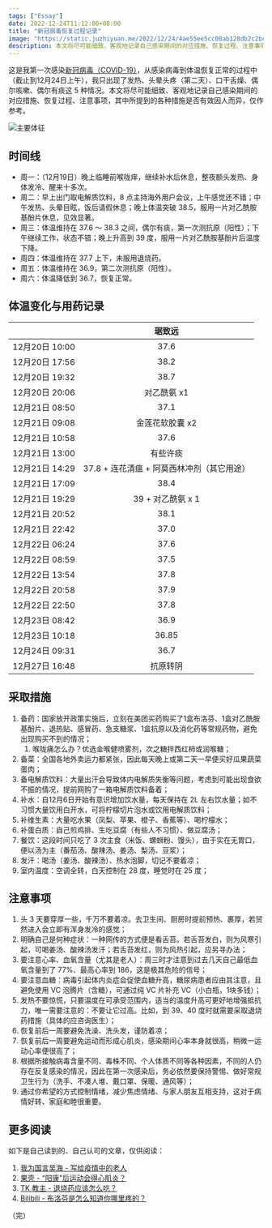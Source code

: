 ```yaml
---
tags: ["Essay"]
date: 2022-12-24T11:12:00+08:00
title: "新冠病毒恢复过程记录"
image: "https://static.juzhiyuan.me/2022/12/24/4ae55ee5cc00ab128db2c2bc3543f0ae.png?format=webp"
description: 本文将尽可能细致、客观地记录自己感染期间的对应措施、恢复过程、注意事项，其中所提到的各种措施是否有效因人而异。
---
```


这是我第一次感染[新冠病毒（COVID-19）](https://zh.wikipedia.org/wiki/2019%E5%86%A0%E7%8A%B6%E7%97%85%E6%AF%92%E7%97%85)，从感染病毒到体温恢复正常的过程中（截止到12月24日上午），我只出现了发热、头晕头疼（第二天）、口干舌燥、偶尔咳嗽、偶尔有痰这 5 种情况。本文将尽可能细致、客观地记录自己感染期间的对应措施、恢复过程、注意事项，其中所提到的各种措施是否有效因人而异，仅作参考。

![主要体征](https://static.juzhiyuan.me/2022/12/24/1b864608bb50bfc7abce313a96dd2c89.png?format=webp)

## 时间线

- 周一：（12月19日）晚上临睡前喉咙痒，继续补水后休息，整夜额头发热、身体发冷、醒来十多次。
- 周二：早上出门取电解质饮料，8 点主持海外用户会议，上午感觉还不错；中午发热、头晕目眩，饭后请假休息；晚上体温突破 38.5，服用一片对乙酰胺基酚片休息，见效显著。
- 周三：体温维持在 37.6 ～ 38.3 之间，偶尔有痰，第一次测抗原（阳性）；下午继续工作，状态不错；晚上升高到 39 度，服用一片对乙酰胺基酚片后温度下降。
- 周四：体温维持在 37.7 上下，未服用退烧药。
- 周五：体温维持在 36.9，第二次测抗原（阳性）。
- 周六：体温降低到 36.7，恢复正常。

## 体温变化与用药记录

|                |                   琚致远                   |
| :------------: | :----------------------------------------: |
| 12月20日 10:00 |                    37.6                    |
| 12月20日 17:56 |                    38.2                    |
| 12月20日 19:32 |                    38.7                    |
| 12月20日 20:06 |                对乙酰氨 x1                 |
| 12月21日 08:50 |                    37.1                    |
| 12月21日 09:08 |              金莲花软胶囊 x2               |
| 12月21日 10:58 |                    37.6                    |
| 12月21日 13:00 |                  有些许痰                  |
| 12月21日 14:29 | 37.8 + 连花清瘟 + 阿莫西林冲剂（其它用途） |
| 12月21日 17:09 |                    38.4                    |
| 12月21日 19:29 |             39 + 对乙酰氨 x 1              |
| 12月21日 20:52 |                    38.1                    |
| 12月21日 22:42 |                    37.0                    |
| 12月22日 06:24 |                    37.6                    |
| 12月22日 08:59 |                    37.5                    |
| 12月22日 13:54 |                    37.8                    |
| 12月22日 20:58 |                    37.9                    |
| 12月22日 22:50 |                    37.8                    |
| 12月23日 08:42 |                    36.9                    |
| 12月23日 10:18 |                   36.85                    |
| 12月24日 09:31 |                    36.7                    |
| 12月27日 16:48 |                  抗原转阴                  |

## 采取措施

1. 备药：国家放开政策实施后，立刻在美团买药购买了1盒布洛芬、1盒对乙酰胺基酚片、退热贴、感冒药、急支糖浆、1盒抗原以及消化药等常规药物，避免出现购买不到的情况；
   1. 喉咙痛怎么办？优选金喉健喷雾剂，次之糖拌西红柿或润喉糖；
2. 备菜：全国各地外卖运力都紧张，因此每天晚上或第二天一早便买好瓜果蔬菜蛋肉；
3. 备电解质饮料：大量出汗会导致体内电解质失衡等问题，考虑到可能出现食欲不振的情况，提前网购了一箱电解质饮料备着；
4. 补水：自12月6日开始有意识增加饮水量，每天保持在 2L 左右饮水量；如不习惯大量饮用白开水，可将柠檬切片泡水或饮用电解质饮料；
5. 补维生素：大量吃水果（凤梨、苹果、橙子、香蕉等）、喝柠檬水；
6. 补蛋白质：自己煎鸡排、生吃豆腐（有些人不习惯）、做豆腐汤；
7. 餐饮：这段时间只吃了 3 次主食（米饭、螺蛳粉、馒头），由于实在无胃口，便以汤为主（番茄汤、酸辣汤、姜汤、梨汤、豆浆）；
8. 发汗：喝汤（姜汤、酸辣汤）、热水泡脚，切记不要着凉；
9. 室内温度：空调全转，白天控制在 28 度，睡觉时在 25 度；

## 注意事项

1. 头 3 天要穿厚一些，千万不要着凉。去卫生间、厨房时提前预热、裹厚，若贸然进入会立即有浑身发冷的感觉；
2. 明确自己是何种症状：一种网传的方式便是看舌苔。若舌苔发白，则为风寒引起，可喝姜汤、酸辣汤发汗；若舌苔发红，则为风热引起，应另寻办法；
3. 要注意心率、血氧含量（尤其是老人）：周三时才注意到过去几天自己最低血氧含量到了 77%、最高心率到 186，这是极其危险的信号；
4. 要注意血糖：病毒引起体内炎症会促使血糖升高，糖尿病患者应由其注意，且避免使用 VC 泡腾片（含糖），可通过纯 VC 片补充 VC（小白瓶，1块多钱）；
5. 发热不要惊慌，只要温度在可承受范围内，适当的温度升高可更好地增强抵抗力，唯一需要注意的：不要让它过高。比如，到 39、40 度时就需要采取退烧药措施（具体的应咨询医生）；
6. 恢复前后一周要避免洗澡、洗头发，谨防着凉；
7. 恢复前后一周要避免运动而形成心肌炎，感染期间心率本身就很高，稍微一运动心率便很高了；
8. 根据所接触病毒含量不同、毒株不同、个人体质不同等各种因素，不同的人仍存在反复感染的情况，因此在第一次感染后，务必依然要保持警惕、做好常规卫生行为（洗手、不凑人堆、戴口罩、保暖、通风等）；
9. 通过你希望的方式控制情绪，减少焦虑情绪、与家人朋友互相支持，这对于病情好转、家庭和睦很重要。

## 更多阅读

如下是自己读到的、自己认可的文章，仅供阅读：

1. [我为国言吴海 - 写给疫情中的老人](https://mp.weixin.qq.com/s/dUn4ZkNVLp7DSUDPoMp9XQ)
2. [果壳 - “阳康”后运动会得心肌炎？](https://mp.weixin.qq.com/s/jCh8OKclXvxuo3qzMH5xdA)
3. [TK 教主 - 退烧药应该怎么吃？](https://mp.weixin.qq.com/s/FxGavapUYTGEOwwn2zBFSQ)
4. [Bilibili - 布洛芬是怎么知道你哪里疼的？](https://b23.tv/ydmJNOG)

（完）

